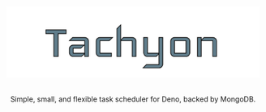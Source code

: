 <div align="center">

  <img src="./media/tachyon-cover.png" width="500" />
  <br /><br />

Simple, small, and flexible task scheduler for Deno, backed by MongoDB.

</div>

